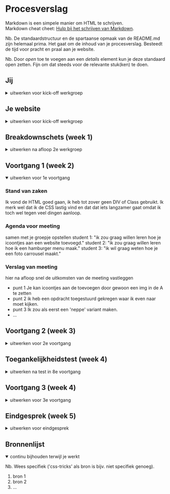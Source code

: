 # Procesverslag
Markdown is een simpele manier om HTML te schrijven.  
Markdown cheat cheet: [Hulp bij het schrijven van Markdown](https://github.com/adam-p/markdown-here/wiki/Markdown-Cheatsheet).

Nb. De standaardstructuur en de spartaanse opmaak van de README.md zijn helemaal prima. Het gaat om de inhoud van je procesverslag. Besteedt de tijd voor pracht en praal aan je website.

Nb. Door *open* toe te voegen aan een *details* element kun je deze standaard open zetten. Fijn om dat steeds voor de relevante stuk(ken) te doen.





## Jij

<details>
<summary>uitwerken voor kick-off werkgroep</summary>

### Auteur:
Cera Dusseau

#### Je startniveau:
blauw

#### Je focus:
surface plane
 
</details>





## Je website

<details>
<summary>uitwerken voor kick-off werkgroep</summary>

### Je opdracht:
<a href="https://www.videoland.com/nl/"></a>

#### Screenshot(s) van de eerste pagina (small screen): 
Home page
<img src="images/Eerste_pagina.PNG" width="375px" alt="omschrijving van de pagina">

#### Screenshot(s) van de tweede pagina (small screen):
Informatie pagina
<img src="images/specifiekepagina.png" width="375px" alt="omschrijving van de pagina">
 
</details>



## Breakdownschets (week 1)

<details>
<summary>uitwerken na afloop 2e werkgroep</summary>

### de hele pagina: 
<img src="images/Helepagina.png" width="375px" alt="breakdown van de hele pagina">

### dynamisch deel (bijv menu): 
<img src="images/Menu.png" width="375px" alt="breakdown van een dynamisch deel">

### dynamisch deel (bijv menu): 
<img src="images/specifiekepagina.png" width="375px" alt="breakdown van een dynamisch deel">


</details>





## Voortgang 1 (week 2)

<details open>
<summary>uitwerken voor 1e voortgang</summary>

### Stand van zaken
Ik vond de HTML goed gaan, ik heb tot zover geen DIV of Class gebruikt. Ik merk wel dat ik de CSS lastig vind en dat dat iets langzamer gaat omdat ik toch wel tegen veel dingen aanloop.




### Agenda voor meeting
samen met je groepje opstellen
student 1: "ik zou graag willen leren hoe je icoontjes aan een website toevoegd."
student 2: "ik zou graag willen leren hoe ik een hamburger menu maak."
student 3: "ik wil graag weten hoe je een foto carrousel maakt."   


### Verslag van meeting
hier na afloop snel de uitkomsten van de meeting vastleggen

- punt 1 Je kan icoontjes aan de <A> toevoegen door gewoon een img in de A te zetten
- punt 2 ik heb een opdracht toegestuurd gekregen waar ik even naar moet kijken.
- punt 3 Ik zou als eerst een 'neppe' variant maken. 
- ...

</details>





## Voortgang 2 (week 3)

<details>
<summary>uitwerken voor 2e voortgang</summary>

### Stand van zaken
Tijdens week twee heb ik me vooral gefocust op de CSS en een beetje op de Javascript. Ik merk dat ik Css lastig vind maar zodra de code werkt maakt dat veel goed. Ik heb deze week een hamburger menu werkend gemaakt en ben begonnen aan de tweede pagina zodat ik hierna alleen nog maar de CSS en Javascript hoef te doen


### Agenda voor meeting
samen met je groepje opstellen
student 1: "Ik zou deze week graag willen leren hoe ik een scrollbar maak voor foto's zodat mijn website bij een grotere layout meer foto's laat zien."
student 2: "Ook zou ik willen leren hoe ik een eigen gekozen font kan gebruiken."
student 3: 



### Verslag van meeting
hier na afloop snel de uitkomsten van de meeting vastleggen

- punt 1 ik heb geleerd hoe ik een scrollbar kan maken en als de pagina dan groter wordt hoe dit dan aanpast.
- punt 2
- nog een punt
- ...

</details>





## Toegankelijkheidstest (week 4)

<details>
<summary>uitwerken na test in 8e voortgang</summary>

### Bevindingen
Lijst met je bevindingen die in de test naar voren kwamen:

#### Titel eerste bevinding
Hier korte omschrijving (met indien nodig een afbeelding)

Hier een omschrijving van hoe het opgelost kan worden (met indien nodig een afbeelding)


#### Titel tweede bevinding. 
Hier korte omschrijving (met indien nodig een afbeelding)

Hier een omschrijving van hoe het opgelost kan worden (met indien nodig een afbeelding)


#### Titel volgende bevinding. 
Hier korte omschrijving (met indien nodig een afbeelding)

Hier een omschrijving van hoe het opgelost kan worden (met indien nodig een afbeelding)


#### Titel nog een bevinding. 
Hier korte omschrijving (met indien nodig een afbeelding)

Hier een omschrijving van hoe het opgelost kan worden (met indien nodig een afbeelding)

</details>





## Voortgang 3 (week 4)

<details>
<summary>uitwerken voor 3e voortgang</summary>

### Stand van zaken
hier dit ging goed & dit was lastig (neem ook screenshots op van delen van je website en code)


### Agenda voor meeting
samen met je groepje opstellen

| student 1      | student 2          | student 3    | student 4        |
| ---            | ---                | ---          | ---              |
| dit bespreken  | en dit             | en ik dit    | en dan ik dat    |
| en dat ook nog | dit als er tijd is | nog een punt | dit wil ik zeker |
| ...            | ...                | ...          | ...              |


### Verslag van meeting
hier na afloop snel de uitkomsten van de meeting vastleggen

- punt 1
- punt 2
- nog een punt
- ...

</details>





## Eindgesprek (week 5)

<details>
<summary>uitwerken voor eindgesprek</summary>

### Stand van zaken
hier dit ging goed & dit was lastig (neem ook screenshots op van delen van je website en code)

### Screenshot(s)

hier screenshot(s) van je eindresultaat

</details>





## Bronnenlijst

<details open>
<summary>continu bijhouden terwijl je werkt</summary>

Nb. Wees specifiek ('css-tricks' als bron is bijv. niet specifiek genoeg).

1. bron 1
2. bron 2
3. ...

</details>